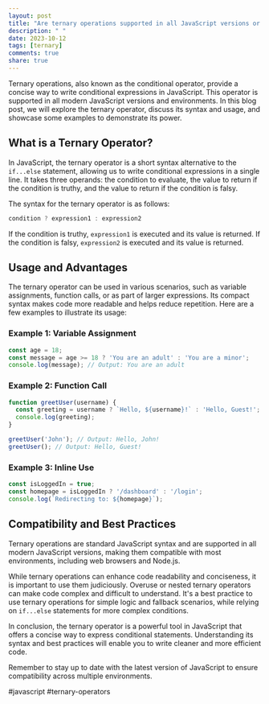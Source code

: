 ```yaml
---
layout: post
title: "Are ternary operations supported in all JavaScript versions or environments?"
description: " "
date: 2023-10-12
tags: [ternary]
comments: true
share: true
---
```


Ternary operations, also known as the conditional operator, provide a concise way to write conditional expressions in JavaScript. This operator is supported in all modern JavaScript versions and environments. In this blog post, we will explore the ternary operator, discuss its syntax and usage, and showcase some examples to demonstrate its power.

## What is a Ternary Operator?

In JavaScript, the ternary operator is a short syntax alternative to the `if...else` statement, allowing us to write conditional expressions in a single line. It takes three operands: the condition to evaluate, the value to return if the condition is truthy, and the value to return if the condition is falsy.

The syntax for the ternary operator is as follows:

```javascript
condition ? expression1 : expression2
```

If the condition is truthy, `expression1` is executed and its value is returned. If the condition is falsy, `expression2` is executed and its value is returned.

## Usage and Advantages

The ternary operator can be used in various scenarios, such as variable assignments, function calls, or as part of larger expressions. Its compact syntax makes code more readable and helps reduce repetition. Here are a few examples to illustrate its usage:

### Example 1: Variable Assignment

```javascript
const age = 18;
const message = age >= 18 ? 'You are an adult' : 'You are a minor';
console.log(message); // Output: You are an adult
```

### Example 2: Function Call

```javascript
function greetUser(username) {
  const greeting = username ? `Hello, ${username}!` : 'Hello, Guest!';
  console.log(greeting);
}

greetUser('John'); // Output: Hello, John!
greetUser(); // Output: Hello, Guest!
```

### Example 3: Inline Use

```javascript
const isLoggedIn = true;
const homepage = isLoggedIn ? '/dashboard' : '/login';
console.log(`Redirecting to: ${homepage}`);
```

## Compatibility and Best Practices

Ternary operations are standard JavaScript syntax and are supported in all modern JavaScript versions, making them compatible with most environments, including web browsers and Node.js.

While ternary operations can enhance code readability and conciseness, it is important to use them judiciously. Overuse or nested ternary operators can make code complex and difficult to understand. It's a best practice to use ternary operations for simple logic and fallback scenarios, while relying on `if...else` statements for more complex conditions.

In conclusion, the ternary operator is a powerful tool in JavaScript that offers a concise way to express conditional statements. Understanding its syntax and best practices will enable you to write cleaner and more efficient code.

Remember to stay up to date with the latest version of JavaScript to ensure compatibility across multiple environments.

#javascript #ternary-operators